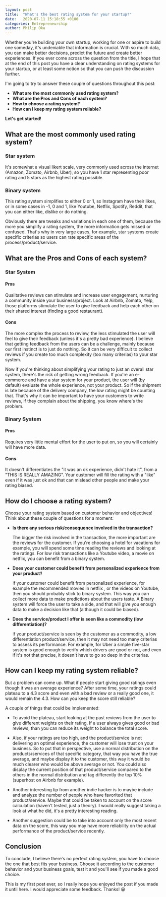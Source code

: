 ```yaml
---
layout: post
title:  "What's the best rating system for your startup?"
date:   2020-07-11 15:18:55 +0100
categories: Entrepreneurship
author: Philip Oka
---
```


Whether you're building your own startup, working for one or aspire to build one someday, it's undeniable that information is crucial. With so much data, you can make better decisions, predict the future and create better experiences. If you ever come across the question from the title, I hope that at the end of this post you have a clear understanding on rating systems for your startup, or at least some notion so that you can push the discussion further.

I'm going to try to answer these couple of questions throughout this post:
- **What are the most commonly used rating system?**
- **What are the Pros and Cons of each system?**
- **How to choose a rating system?**
- **How can I keep my rating system reliable?**

**Let's get started!**

## What are the most commonly used rating system?
### Star system
It's somewhat a visual likert scale, very commonly used across the internet (Amazon, Zomato, Airbnb, Uber), so you have 1 star representing poor rating and 5 stars as the highest rating possible.

### Binary system
This rating system simplifies to either 0 or 1, so Instagram have their likes, or in some cases in -1, 0 and 1, like Youtube, Netflix, Spotify, Reddit, that you can either like, dislike or do nothing.

Obviously there are tweaks and variations in each one of them, because the more you simplify a rating system, the more information gets missed or confused. That's why in very large cases, for example, star systems create specific criterias so users can rate specific areas of the process/product/service.

## What are the Pros and Cons of each system?
### Star System
#### Pros
Qualitative reviews can stimulate and increase user engagement, nurturing a community inside your business/project. Look at Airbnb, Zomato, Yelp, those platforms stimulate the user to give feedback and help each other on their shared interest (finding a good restaurant).

#### Cons
The more complex the process to review, the less stimulated the user will feel to give their feedback (unless it's a pretty bad experience). I believe that getting feedback from the users can be a challenge, mainly because our first instinct is to just do nothing. So it can be very difficult to collect reviews if you create too much complexity (too many criterias) to your star system.

Now if you're thinking about simplifying your rating to just an overall star system, there's the risk of getting wrong feedback. If you're an e-commerce and have a star system for your product, the user will (by default) evaluate the whole experience, not your product. So if the shipment is late because of the delivery company, the low rating might be counting that. That's why it can be important to have your customers to write reviews, if they complain about the shipping, you know where's the problem.

### Binary System
#### Pros
Requires very little mental effort for the user to put on, so you will certainly will have more data.

#### Cons
It doesn't differentiates the "it was an ok experience, didn't hate it", from a "THIS IS REALLY AMAZING". Your customer will fill the rating with a "like" even if it was just ok and that can mislead other people and make your rating biased.

## How do I choose a rating system?
Choose your rating system based on customer behavior and objectives! Think about these couple of questions for a moment:

- **Is there any serious risk/consequence involved in the transaction?**

  The bigger the risk involved in the transaction, the more important are the reviews for the customer. If you're choosing a hotel for vacations for example, you will spend some time reading the reviews and looking at the ratings. For low risk transactions like a Youtube video, a movie on netflix, you can benefit from a binary system.

- **Does your customer could benefit from personalized experience from your product?**

  If your customer could benefit from personalized experience, for example the recommended movies in netflix , or the videos on Youtube, then you should probably stick to binary system. This way you can collect more data to make predictions about the users taste. A Binary system will force the user to take a side, and that will give you enough data to make a decision like that (although it could be biased).

- **Does the service/product I offer is seen like a commodity (low differentiation)?**

  If your product/service is seen by the customer as a commodity, a low differentiation product/service, then it may not need too many criterias to assess its performance. For example, for Uber a simple five-star system is good enough to verify which drivers are good or not, and even if it's not that precise, it doesn't have to go so deep in the criterias.

## How can I keep my rating system reliable?
But a problem can come up. What if people start giving good ratings even though it was an average experience? After some time, your ratings could plateau to a 4.3 score and even with a bad review or a really good one, it would remain the 4.3. How can you keep the score still reliable?

A couple of things that could be implemented:

- To avoid the plateau, start looking at the past reviews from the user to give different weights on their rating. If a user always gives good or bad reviews, than you can reduce its weight to balance the total score.

- Also, if your ratings are too high, and the product/service is not delivering an optimal experience, the customer will lose trust on your business. So to put that in perspective, use a normal distribution on the products/services of that specific category, that way you have the true average, and maybe display it to the customer, this way it would be much clearer who would be above average or not. You could also display the current position of that product/service compared to the others in the normal distribution and tag differently the top 10% (superhost on Airbnb for example).

- Another interesting tip from another indie hacker is to maybe include and analyze the number of people who have favorited that product/service. Maybe that could be taken to account on the score calculation (haven't tested, just a theory). I would really suggest taking a look at what he did, it's a pretty interesting reading.

- Another suggestion could be to take into account only the most recent data on the score, this way you may have more reliability on the actual performance of the product/service recently.

## Conclusion
To conclude, I believe there's no perfect rating system, you have to choose the one that best fits your business. Choose it according to the customer behavior and your business goals, test it and you'll see if you made a good choice.

This is my first post ever, so I really hope you enjoyed the post if you made it until here. I would appreciate some feedback. Thanks! 😀
